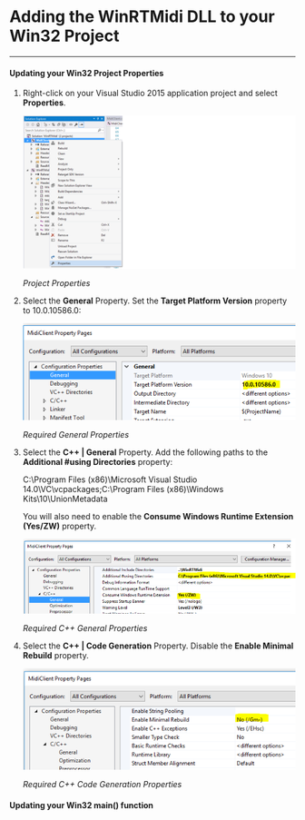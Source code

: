 ﻿# Adding the WinRTMidi DLL to your Win32 Project #

---

#### Updating your Win32 Project Properties ###

1. Right-click on your Visual Studio 2015 application project and select **Properties**.

	![Project Properties](Images/properties.png?raw=true "Project Properties")

	_Project Properties_

1. Select the **General** Property. Set the **Target Platform Version** property to 10.0.10586.0:

	![Required General Properties](Images/version.png?raw=true "Required General Properties")

	_Required General Properties_
	
1. Select the **C++ | General** Property. Add the following paths to the **Additional #using Directories** property:

	C:\Program Files (x86)\Microsoft Visual Studio 14.0\VC\vcpackages;C:\Program Files (x86)\Windows Kits\10\UnionMetadata

	You will also need to enable the **Consume Windows Runtime Extension (Yes/ZW)** property.

	![Required C++ General Properties](Images/using.png?raw=true "Required C++ General Properties")

	_Required C++ General Properties_

1. Select the **C++ | Code Generation** Property. Disable the **Enable Minimal Rebuild** property.

	![Required C++ Code Generation Properties](Images/gm.png?raw=true "Required C++ Code Generation Properties")

	_Required C++ Code Generation Properties_
	
#### Updating your Win32 main() function ###
